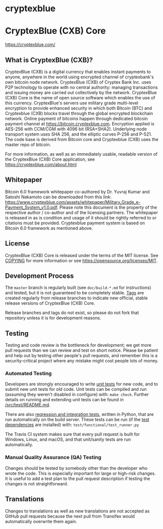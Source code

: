 # cryptexblue
CryptexBlue (CXB) Core 
=====================================

https://cryptexblue.com/

What is CryptexBlue (CXB)?
----------------

CryptexBlue (CXB) is a digital currency that enables instant payments to
anyone, anywhere in the world using encrypted channel of cryptexbank's own bitcoin node network. CryptexBlue (CXB) of Cryptex Bank Inc. uses P2P technology to operate
with no central authority: managing transactions and issuing money are carried
out collectively by the network. CryptexBlue (CXB) Core is the name of open source
software which enables the use of this currency. CryptexBlue's servers use military grade multi-level encryption to provide enhanced security in which both
Bitcoin (BTC) and Cryptexblue (CXB) blocks travel through the global encrypted blockchain network. Online payment of bitcoins happen through dedicated bitcoin payment channel 
at https://bitcoin.cryptexblue.com. Encryption applied is AES-256 with CCM/CGM with 4096 bit (RSA+SHA2). Underlying node transport system uses SHA 256, 
and the elliptic curves P-256 and P-521. The code base is derived from Bitcoin core and Cryptexblue (CXB) uses the master repo of bitcoin.

For more information, as well as an immediately usable, readable version of
the CryptexBlue (CXB) Core application, see https://cryptexblue.com/about.html

Whitepaper
-------
Bitcoin 6.0 framework whitepaper co-authored by Dr. Yuvraj Kumar and Satoshi Nakamoto can be downloaded from this link: https://www.cryptexblue.com/assets/whitepaper/Military_Grade_e-Payment_System_v1.0.pdf. Please note this document is the property of the respective author / co-author and of the licensing partners. The whitepaper is released in as is condition and usage of it should be rightly referred to or citations must be provided. Cryptexblue payment system is based on Bitcoin 6.0 framework as mentioned above. 

License
-------

CryptexBlue (CXB) Core is released under the terms of the MIT license. See [COPYING](COPYING) for more
information or see https://opensource.org/licenses/MIT.

Development Process
-------------------

The `master` branch is regularly built (see `doc/build-*.md` for instructions) and tested, but it is not guaranteed to be
completely stable. [Tags](https://github.com/CryptexBlue/CryptexBlue/tags) are created
regularly from release branches to indicate new official, stable release versions of CryptexBlue (CXB) Core.

Release branches and tags do not exist, so please do not fork
that repository unless it is for development reasons.

Testing
-------

Testing and code review is the bottleneck for development; we get more pull
requests than we can review and test on short notice. Please be patient and help out by testing
other people's pull requests, and remember this is a security-critical project where any mistake might cost people
lots of money.

### Automated Testing

Developers are strongly encouraged to write [unit tests](src/test/README.md) for new code, and to
submit new unit tests for old code. Unit tests can be compiled and run
(assuming they weren't disabled in configure) with: `make check`. Further details on running
and extending unit tests can be found in [/src/test/README.md](/src/test/README.md).

There are also [regression and integration tests](/test), written
in Python, that are run automatically on the build server.
These tests can be run (if the [test dependencies](/test) are installed) with: `test/functional/test_runner.py`

The Travis CI system makes sure that every pull request is built for Windows, Linux, and macOS, and that unit/sanity tests are run automatically.

### Manual Quality Assurance (QA) Testing

Changes should be tested by somebody other than the developer who wrote the
code. This is especially important for large or high-risk changes. It is useful
to add a test plan to the pull request description if testing the changes is
not straightforward.

Translations
------------

Changes to translations as well as new translations are not accepted as GitHub pull requests because the next
pull from Transifex would automatically overwrite them again.
